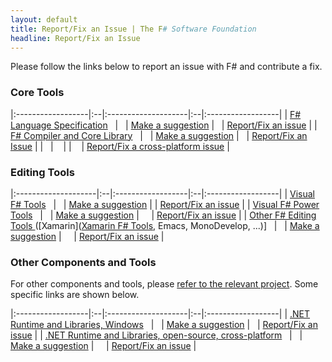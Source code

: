 ```yaml
---
layout: default
title: Report/Fix an Issue | The F# Software Foundation
headline: Report/Fix an Issue
---
```


Please follow the links below to report an issue with F# and contribute a fix.

### Core Tools

|:------------------|:--|:--------------------|:--|:------------------|
| [F# Language Specification](http://fsharp.org/specs/language-spec/)               &nbsp; | &nbsp; | [Make a suggestion](https://fslang.uservoice.com/forums/245727-f-language)     |  &nbsp; |  [Report/Fix an issue](http://fsharp.org/specs/language-spec/)      | 
|  [F# Compiler and Core Library](http://fsharp.github.io/2014/06/18/fsharp-contributions.html)                                            &nbsp; | &nbsp; |  [Make a suggestion](https://fslang.uservoice.com/forums/245727-f-language) |  &nbsp; |  [Report/Fix an Issue](http://visualfsharp.codeplex.com) | 
|                                                                                   &nbsp; | &nbsp;&nbsp;  |                                                                                |  &nbsp;&nbsp;  |  [Report/Fix a cross-platform issue](http://github.com/fsharp/fsharp) |

### Editing Tools

|:--------------------|:--|:------------------|:--|:------------------|
| [Visual F# Tools](http://msdn.microsoft.com/en-us/library/dd233154.aspx)                                              &nbsp; | &nbsp; |  [Make a suggestion](http://visualstudio.uservoice.com/forums/121579-visual-studio/category/30935-languages-f-tools)     |  | [Report/Fix an issue](http://visualfsharp.codeplex.com) |
| [Visual F# Power Tools](http://fsprojects.github.io/VisualFSharpPowerTools/)                             &nbsp; | &nbsp; | [Make a suggestion](http://vfpt.uservoice.com/)     | &nbsp;  &nbsp;  |    [Report/Fix an issue](https://github.com/fsprojects/VisualFSharpPowerTools/) |
| [Other F# Editing Tools ](http://fsharp.github.io/fsharpbinding/) ([Xamarin]([Xamarin F# Tools](http://developer.xamarin.com/guides/cross-platform/fsharp/fsharp_support_overview/), Emacs, MonoDevelop, ...)]               &nbsp; | &nbsp; | [Make a suggestion](http://fsharpbinding.uservoice.com/)     | &nbsp; &nbsp;  |  [Report/Fix an issue](http://fsharp.github.io/fsharpbinding/) |

### Other Components and Tools

For other components and tools, please [refer to the relevant project](http://fsharp.org/community/projects). Some specific links are shown below.

|:------------------|:--|:--------------------|:--|:------------------|
| [.NET Runtime and Libraries, Windows](http://www.microsoft.com/net)                                     &nbsp; | &nbsp; | [Make a suggestion](http://visualstudio.uservoice.com/forums/121579-visual-studio/category/31481-net)     |  &nbsp; |  [Report/Fix an issue](http://connect.microsoft.com/visualstudio) | 
| [.NET Runtime and Libraries, open-source, cross-platform](http://www.mono-project.com/)                 &nbsp; | &nbsp; | [Make a suggestion](http://www.mono-project.com/community/)     |  &nbsp; &nbsp; | [Report/Fix an issue](http://www.mono-project.com/community/) |


